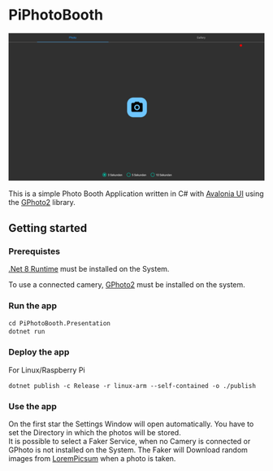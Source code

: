 # PiPhotoBooth

![Image of the app](Resources/app.png "PiPhotoBooth")

This is a simple Photo Booth Application written in C# with 
[Avalonia UI](https://github.com/AvaloniaUI/Avalonia) using the 
[GPhoto2](http://www.gphoto.org/) library.

## Getting started

### Prerequistes
[.Net 8 Runtime](https://dotnet.microsoft.com/en-us/download/dotnet/8.0) 
must be installed on the System.

To use a connected camery, [GPhoto2](http://www.gphoto.org/) must be
installed on the system. 

### Run the app

```
cd PiPhotoBooth.Presentation
dotnet run
```

### Deploy the app

For Linux/Raspberry Pi

```
dotnet publish -c Release -r linux-arm --self-contained -o ./publish
``` 

### Use the app

On the first star the Settings Window will open automatically.
You have to set the Directory in which the photos will be stored.  
It is possible to select a Faker Service, when no Camery is connected or 
GPhoto is not installed on the System. The Faker will Download random
images from [LoremPicsum](https://picsum.photos/) when a photo is taken.

